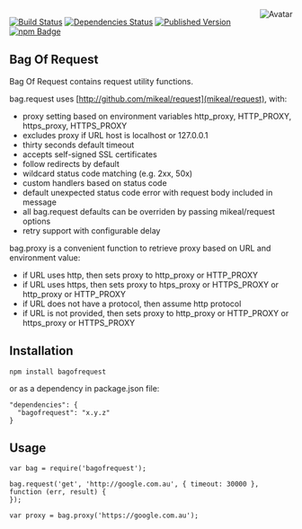 <img align="right" src="https://raw.github.com/cliffano/bagofrequest/master/avatar.jpg" alt="Avatar"/>

[![Build Status](https://secure.travis-ci.org/cliffano/bagofrequest.png?branch=master)](http://travis-ci.org/cliffano/bagofrequest)
[![Dependencies Status](https://david-dm.org/cliffano/bagofrequest.png)](http://david-dm.org/cliffano/bagofrequest)
[![Published Version](https://badge.fury.io/js/bagofrequest.png)](http://badge.fury.io/js/bagofrequest)
<br/>
[![npm Badge](https://nodei.co/npm/bagofrequest.png)](http://npmjs.org/package/bagofrequest)

Bag Of Request
--------------
Bag Of Request contains request utility functions.

bag.request uses [http://github.com/mikeal/request](mikeal/request), with:

* proxy setting based on environment variables http_proxy, HTTP_PROXY, https_proxy, HTTPS_PROXY
* excludes proxy if URL host is localhost or 127.0.0.1
* thirty seconds default timeout
* accepts self-signed SSL certificates
* follow redirects by default
* wildcard status code matching (e.g. 2xx, 50x)
* custom handlers based on status code
* default unexpected status code error with request body included in message
* all bag.request defaults can be overriden by passing mikeal/request options
* retry support with configurable delay 

bag.proxy is a convenient function to retrieve proxy based on URL and environment value:

* if URL uses http, then sets proxy to http_proxy or HTTP_PROXY
* if URL uses https, then sets proxy to htps_proxy or HTTPS_PROXY or http_proxy or HTTP_PROXY
* if URL does not have a protocol, then assume http protocol
* if URL is not provided, then sets proxy to http_proxy or HTTP_PROXY or https_proxy or HTTPS_PROXY

Installation
------------

    npm install bagofrequest

or as a dependency in package.json file:

    "dependencies": {
      "bagofrequest": "x.y.z"
    }

Usage
-----

    var bag = require('bagofrequest');

    bag.request('get', 'http://google.com.au', { timeout: 30000 }, function (err, result) {
    });

    var proxy = bag.proxy('https://google.com.au');
